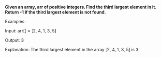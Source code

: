 **Given an array, arr of positive integers. Find the third largest element in it. Return -1 if the third largest element is not found.**

Examples:

Input: arr[] = [2, 4, 1, 3, 5]

Output: 3

Explanation: The third largest element in the array [2, 4, 1, 3, 5] is 3.
